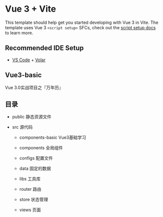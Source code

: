 # Vue 3 + Vite

This template should help get you started developing with Vue 3 in Vite. The template uses Vue 3 `<script setup>` SFCs, check out the [script setup docs](https://v3.vuejs.org/api/sfc-script-setup.html#sfc-script-setup) to learn more.

## Recommended IDE Setup

- [VS Code](https://code.visualstudio.com/) + [Volar](https://marketplace.visualstudio.com/items?itemName=Vue.volar)

## Vue3-basic

Vue 3.0实战项目之『万年历』

## 目录

- public 静态资源文件

- src 源代码

    - components-basic Vue3基础学习
    
    - components 全局组件

    - configs 配置文件

    - data 固定的数据

    - libs 工具库

    - router 路由

    - store 状态管理
    
    - views 页面